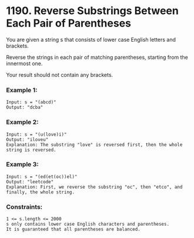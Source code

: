# 1190. Reverse Substrings Between Each Pair of Parentheses

You are given a string s that consists of lower case English letters and brackets.

Reverse the strings in each pair of matching parentheses, starting from the innermost one.

Your result should not contain any brackets.

 

### Example 1:
```
Input: s = "(abcd)"
Output: "dcba"
```
### Example 2:
```
Input: s = "(u(love)i)"
Output: "iloveu"
Explanation: The substring "love" is reversed first, then the whole string is reversed.
```
### Example 3:
```
Input: s = "(ed(et(oc))el)"
Output: "leetcode"
Explanation: First, we reverse the substring "oc", then "etco", and finally, the whole string.
```

### Constraints:
```
1 <= s.length <= 2000
s only contains lower case English characters and parentheses.
It is guaranteed that all parentheses are balanced.
```

